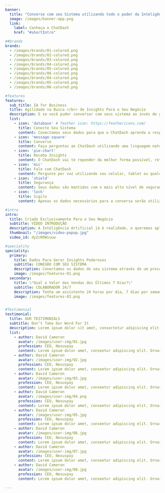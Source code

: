 ```yaml
---
banner:
  title: "Converse com seu Sistema utilizando todo o poder da Inteligência Artificial."
  image: /images/banner-app.png
  link:
    label: Conheça o ChatDash
    href: "#shortIntro"

##brands
brands:
  - /images/brands/01-colored.png
  - /images/brands/02-colored.png
  - /images/brands/03-colored.png
  - /images/brands/04-colored.png
  - /images/brands/05-colored.png
  - /images/brands/06-colored.png
  - /images/brands/04-colored.png
  - /images/brands/05-colored.png
  - /images/brands/06-colored.png

#features
features:
  sub_title: IA for Business
  title: Agilidade na Busca </br> de Insights Para o Seu Negócio
  description: E se você puder conversar com seus sistema ao invés de gerar vários relatórios <br />que não lhe dizem nada? O ChatDash se propões a responder <br />todas as perguntar pertinentes ao crescimento do seu negócio.
  list:
    - icon: 'database' # feather icon: https://feathericons.com/
      title: Conecte Seu Sistema
      content: Conectamos seus dados para que o ChatDash aprenda a responder suas perguntas e criar os insights que você precisa.    
    - icon: 'message-square'
      title: Converse
      content: Faça perguntas ao ChatDash utilizando uma linguagem natural, como se estivesse conversando com um colaborador.
    - icon: 'pie-chart'
      title: Receba Insights
      content: O ChatDash vai te reponder da melhor forma possível, retornando seus dados em tabelas, gráficos e KPIs. Exporte seus dados, salve e muito mais.
    - icon: 'mic'
      title: Fale com ChatDash
      content: Pergunte por voz utilizando seu celular, tablet ou qualquer outro dispositivo conectado a internet.
    - icon: 'shield'
      title: Segurança
      content: Seus dados são mantidos com o mais alto nível de segurança encontrado atualmente nas Clouds do mercado.
    - icon: 'lock'
      title: Sigilo
      content: Apenas os dados necessários para a conversa serão utilizados para consulta, você escolhe o que quer inserir na plataforma e apenas sua organização tem acesso a esses dados.

#intro
intro:
  title: Criado Exclusivamente Para o Seu Negócio
  subtitle: VÍDEO INTRODUÇÃO
  description: A Inteligência Artificial já é realidade, e queremos aplicá-la na sua empresa</br> para gerar RESULTADOS eficientes e rápidos. 
  thumbnail: "/images/video-popup.jpg"
  video_id: dyZcRRWiuuw

#speciality
speciality:
  primary:
    title: Dados Para Gerar Insights Poderosos
    subtitle: CONEXÃO COM SEU SISTEMA
    description: Conectamos os dados do seu sistema através de um processo chamado ETL (Extract, Transform e Load). Levamos apenas os dados necessários para criação de insights que vão guiar seu dia a dia na tomada de decisão estratégica.
    image: /images/features-01.png
  secondary:
    title: \"Qual o Valor das Vendas dos Últimos 7 Dias?\"
    subtitle: COLABORADOR 24/7
    description: Tenha um assistente 24 horas por dia, 7 dias por semana que conhece a fundo sua empresa. Converse utilizando linguagem natural e receba respostas em forma de tabelas, KPIs e gráficos que você pode salvar e criar seus próprios dashboards!
    image: /images/features-02.png


#Testimonial
testimonial:
  title: OUR TESTIMONIALS
  subtitle: Don’t Take Our Word For It
  description: Lorem ipsum dolor sit amet, consectetur adipiscing elit. Morbi egestas </br> Werat viverra id et aliquet. vulputate egestas sollicitudin.
  list:
    - author: David Cameron
      avatar: /images/user-img/01.jpg
      profession: CEO, Nexuspay
      content: Lorem ipsum dolor amet, conseetur adipiscing elit. Ornare quam porta arcu congue felis volutpat. Vitae lectudbfs pellentesque vitae dolor
    - author: David Cameron
      avatar: /images/user-img/02.jpg
      profession: CEO, Nexuspay
      content: Lorem ipsum dolor amet, conseetur adipiscing elit. Ornare quam porta arcu congue felis volutpat. Vitae lectudbfs pellentesque vitae dolor
    - author: David Cameron
      avatar: /images/user-img/03.jpg
      profession: CEO, Nexuspay
      content: Lorem ipsum dolor amet, conseetur adipiscing elit. Ornare quam porta arcu congue felis volutpat. Vitae lectudbfs pellentesque vitae dolor
    - author: David Cameron
      avatar: /images/user-img/04.png
      profession: CEO, Nexuspay
      content: Lorem ipsum dolor amet, conseetur adipiscing elit. Ornare quam porta arcu congue felis volutpat. Vitae lectudbfs pellentesque vitae dolor
    - author: David Cameron
      avatar: /images/user-img/05.jpg
      profession: CEO, Nexuspay
      content: Lorem ipsum dolor amet, conseetur adipiscing elit. Ornare quam porta arcu congue felis volutpat. Vitae lectudbfs pellentesque vitae dolor
    - author: David Cameron
      avatar: /images/user-img/06.jpg
      profession: CEO, Nexuspay
      content: Lorem ipsum dolor amet, conseetur adipiscing elit. Ornare quam porta arcu congue felis volutpat. Vitae lectudbfs pellentesque vitae dolor
    - author: David Cameron
      avatar: /images/user-img/07.jpg
      profession: CEO, Nexuspay
      content: Lorem ipsum dolor amet, conseetur adipiscing elit. Ornare quam porta arcu congue felis volutpat. Vitae lectudbfs pellentesque vitae dolor
    - author: David Cameron
      avatar: /images/user-img/08.jpg
      profession: CEO, Nexuspay
      content: Lorem ipsum dolor amet, conseetur adipiscing elit. Ornare quam porta arcu congue felis volutpat. Vitae lectudbfs pellentesque vitae dolor

---
```

